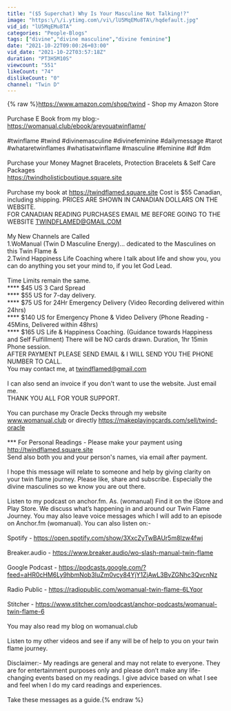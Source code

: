```yaml
---
title: "($5 Superchat) Why Is Your Masculine Not Talking!?"
image: "https:\/\/i.ytimg.com\/vi\/lU5MqEMu8TA\/hqdefault.jpg"
vid_id: "lU5MqEMu8TA"
categories: "People-Blogs"
tags: ["divine","divine masculine","divine feminine"]
date: "2021-10-22T09:00:26+03:00"
vid_date: "2021-10-22T03:57:18Z"
duration: "PT3H5M10S"
viewcount: "551"
likeCount: "74"
dislikeCount: "0"
channel: "Twin D"
---
```

{% raw %}<a rel="nofollow" target="blank" href="https://www.amazon.com/shop/twind">https://www.amazon.com/shop/twind</a> - Shop my Amazon Store<br /><br />Purchase E Book from my blog:- <br /><a rel="nofollow" target="blank" href="https://womanual.club/ebook/areyouatwinflame/">https://womanual.club/ebook/areyouatwinflame/</a><br /><br />#twinflame #twind #divinemasculine #divinefeminine #dailymessage #tarot #whataretwinflames #whatisatwinflame #masculine #feminine #df #dm<br /> <br />Purchase your Money Magnet Bracelets, Protection Bracelets  &amp; Self Care Packages <br /><a rel="nofollow" target="blank" href="https://twindholisticboutique.square.site">https://twindholisticboutique.square.site</a><br /><br />Purchase my book at <a rel="nofollow" target="blank" href="https://twindflamed.square.site">https://twindflamed.square.site</a>   Cost is $55 Canadian, including shipping.  PRICES ARE SHOWN IN CANADIAN DOLLARS ON THE WEBSITE.<br />FOR CANADIAN READING PURCHASES EMAIL ME BEFORE GOING TO THE WEBSITE TWINDFLAMED@GMAIL.COM <br /><br />My New Channels are Called <br />1.WoManual (Twin D Masculine Energy)... dedicated to the Masculines on this Twin Flame  &amp; <br />2.Twind Happiness Life Coaching where I talk about life and show you, you can do anything you set your mind to, if you let God Lead.<br /><br />Time Limits remain the same. <br />****  $45 US 3 Card Spread<br />****  $55 US for 7-day delivery.  <br />****  $75 US for 24Hr Emergency Delivery (Video Recording delivered within 24hrs)<br />****  $140 US  for Emergency  Phone &amp; Video Delivery (Phone Reading - 45Mins, Delivered within 48hrs)  <br />****  $165 US Life &amp; Happiness Coaching.  (Guidance towards Happiness and Self Fulfillment) There will be NO cards drawn.  Duration, 1hr 15min Phone session.<br />AFTER PAYMENT PLEASE SEND EMAIL &amp; I WILL SEND YOU THE PHONE NUMBER TO CALL.<br />You may contact me, at     twindflamed@gmail.com<br /><br />I can also send an invoice if you don't want to use the website.  Just email me.<br />THANK YOU ALL FOR YOUR SUPPORT.<br /><br />You can purchase my Oracle Decks through my website www.womanual.club  or  directly  <a rel="nofollow" target="blank" href="https://makeplayingcards.com/sell/twind-oracle">https://makeplayingcards.com/sell/twind-oracle</a><br /><br />*** For Personal Readings -   Please make your payment using <a rel="nofollow" target="blank" href="http://twindflamed.square.site">http://twindflamed.square.site</a>   <br />Send also both you and your person's names, via email after payment.<br /><br />I hope this message will relate to someone and help by giving clarity on your twin flame journey.  Please like, share and subscribe.  Especially the divine masculines so we know you are out there.<br /><br />Listen to my podcast on anchor.fm.  As. (womanual) Find it on the iStore and Play Store.  We discuss what’s happening in and around our  Twin Flame Journey.  You may also leave voice messages which I will add to an episode on Anchor.fm (womanual).  You can also listen on:-<br /><br />Spotify - <a rel="nofollow" target="blank" href="https://open.spotify.com/show/3XxcZyTwBAUr5m8Izw4fwj">https://open.spotify.com/show/3XxcZyTwBAUr5m8Izw4fwj</a><br /><br />Breaker.audio  - <a rel="nofollow" target="blank" href="https://www.breaker.audio/wo-slash-manual-twin-flame">https://www.breaker.audio/wo-slash-manual-twin-flame</a><br /><br />Google Podcast - <a rel="nofollow" target="blank" href="https://podcasts.google.com/?feed=aHR0cHM6Ly9hbmNob3IuZm0vcy84YjY1ZjAwL3BvZGNhc3QvcnNz">https://podcasts.google.com/?feed=aHR0cHM6Ly9hbmNob3IuZm0vcy84YjY1ZjAwL3BvZGNhc3QvcnNz</a><br /><br />Radio Public - <a rel="nofollow" target="blank" href="https://radiopublic.com/womanual-twin-flame-6LYqor">https://radiopublic.com/womanual-twin-flame-6LYqor</a><br /><br />Stitcher - <a rel="nofollow" target="blank" href="https://www.stitcher.com/podcast/anchor-podcasts/womanual-twin-flame-6">https://www.stitcher.com/podcast/anchor-podcasts/womanual-twin-flame-6</a><br /><br />You may also read my blog on womanual.club <br /><br />Listen to my other videos and see if any will be of help to you on your twin flame journey.<br /><br />Disclaimer:- My readings are general and may not relate to everyone. They are for entertainment purposes only and please don’t make any life-changing events based on my readings.  I give advice based on what I see and feel when I do my card readings and experiences.<br /><br />Take these messages as a guide.{% endraw %}
